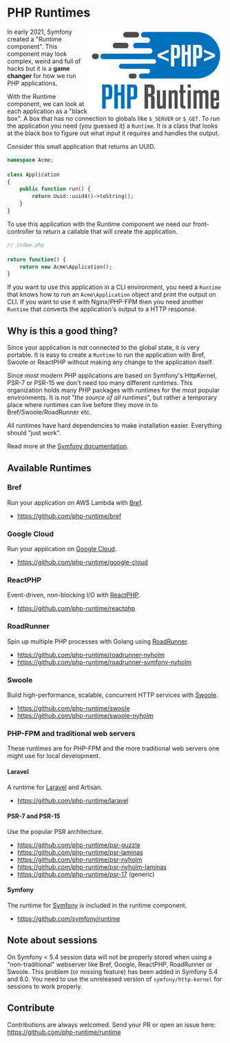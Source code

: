 # PHP Runtimes

<img align="right" src="https://raw.githubusercontent.com/php-runtime/runtime/main/.github/logo.png">

In early 2021, Symfony created a "Runtime component". This component may look
complex, weird and full of hacks but it is a **game changer** for how we run PHP
applications.

With the Runtime component, we can look at each application as a "black box". A box
that has no connection to globals like `$_SERVER` or `$_GET`. To run the application
you need (you guessed it) a `Runtime`. It is a class that looks at the black box
to figure out what input it requires and handles the output.

Consider this small application that returns an UUID.

```php
namespace Acme;

class Application
{
    public function run() {
        return Uuid::uuid4()->toString();
    }
}
```

To use this application with the Runtime component we need our front-controller
to return a callable that will create the application.

```php
// index.php

return function() {
    return new Acme\Application();
}
```

If you want to use this application in a CLI environment, you need a
`Runtime` that knows how to run an `Acme\Application` object and print the output on
CLI. If you want to use it with Nginx/PHP-FPM then you need another `Runtime`
that converts the application's output to a HTTP response.

## Why is this a good thing?

Since your application is not connected to the global state, it is very portable.
It is easy to create a `Runtime` to run the application with Bref, Swoole or
ReactPHP without making any change to the application itself.

Since most modern PHP applications are based on Symfony's HttpKernel, PSR-7 or
PSR-15 we don't need too many different runtimes. This organization holds many PHP
packages with runtimes for the most popular environments. It is not "*the source of
all runtimes*", but rather a temporary place where runtimes can live before they
move in to Bref/Swoole/RoadRunner etc.

All runtimes have hard dependencies to make installation easier. Everything should
"just work".

Read more at the [Symfony documentation](https://symfony.com/doc/5.3/components/runtime.html).

## Available Runtimes

### Bref

Run your application on AWS Lambda with [Bref](https://bref.sh/).

* https://github.com/php-runtime/bref

### Google Cloud

Run your application on [Google Cloud](https://cloud.google.com/).

* https://github.com/php-runtime/google-cloud

### ReactPHP

Event-driven, non-blocking I/O with [ReactPHP](https://reactphp.org/).

* https://github.com/php-runtime/reactphp

### RoadRunner

Spin up multiple PHP processes with Golang using [RoadRunner](https://roadrunner.dev/).

* https://github.com/php-runtime/roadrunner-nyholm
* https://github.com/php-runtime/roadrunner-symfony-nyholm

### Swoole

Build high-performance, scalable, concurrent HTTP services with [Swoole](https://www.swoole.co.uk/).

* https://github.com/php-runtime/swoole
* https://github.com/php-runtime/swoole-nyholm

### PHP-FPM and traditional web servers

These runtimes are for PHP-FPM and the more traditional web servers one might
use for local development.

#### Laravel

A runtime for [Laravel](https://laravel.com/) and Artisan.

* https://github.com/php-runtime/laravel

#### PSR-7 and PSR-15

Use the popular PSR architecture.

* https://github.com/php-runtime/psr-guzzle
* https://github.com/php-runtime/psr-laminas
* https://github.com/php-runtime/psr-nyholm
* https://github.com/php-runtime/psr-nyholm-laminas
* https://github.com/php-runtime/psr-17 (generic)

#### Symfony

The runtime for [Symfony](https://symfony.com/) is included in the runtime component.

* https://github.com/symfony/runtime

## Note about sessions

On Symfony < 5.4 session data will not be properly stored when using a "non-traditional"
webserver like Bref, Google, ReactPHP, RoadRunner or Swoole. This problem (or missing
feature) has been added in Symfony 5.4 and 6.0. You need to use the unreleased version
of `symfony/http-kernel` for sessions to work properly.

## Contribute

Contributions are always welcomed. Send your PR or open an issue here: https://github.com/php-runtime/runtime
